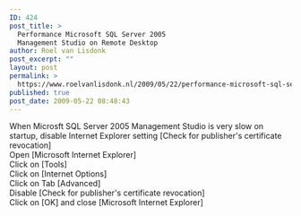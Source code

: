 ```yaml
---
ID: 424
post_title: >
  Performance Microsoft SQL Server 2005
  Management Studio on Remote Desktop
author: Roel van Lisdonk
post_excerpt: ""
layout: post
permalink: >
  https://www.roelvanlisdonk.nl/2009/05/22/performance-microsoft-sql-server-2005-management-studio-on-remote-desktop/
published: true
post_date: 2009-05-22 08:48:43
---
```

<p>When Microsft SQL Server 2005 Management Studio is very slow on startup, disable Internet Explorer setting [Check for publisher's certificate revocation]   <br />Open [Microsoft Internet Explorer]    <br />Click on [Tools]    <br />Click on [Internet Options]    <br />Click on Tab [Advanced]    <br />Disable [Check for publisher's certificate revocation]    <br />Click on [OK] and close [Microsoft Internet Explorer]</p>